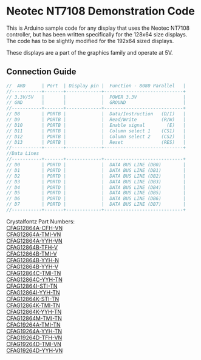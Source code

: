 # Neotec NT7108 Demonstration Code
This is Arduino sample code for any display that uses the Neotec NT7108 controller, but has been written specifically for the 128x64 size displays. The code has to be slightly modified for the 192x64 sized displays.

These displays are a part of the graphics family and operate at 5V.

## Connection Guide
```c++
//  ARD      | Port  | Display pin |  Function - 8080 Parallel   |
//-----------+-------+-------------+-----------------------------+
// 3.3V/5V   |       |             |  POWER 3.3V                 |
// GND       |       |             |  GROUND                     |
//-----------+-------+-------------+-----------------------------+
// D8        | PORTB |             |  Data/Instruction   (D/I)   |
// D9        | PORTB |             |  Read/Write		 (R/W)   |
// D10       | PORTB |             |  Enable signal	       (E)   |
// D11       | PORTB |             |  Column select 1	 (CS1)   |
// D12       | PORTB |             |  Column select 2	 (CS2)   |
// D13       | PORTB |             |  Reset			     (RES)   |
//-----------+-------+-------------+-----------------------------+
//Data Lines
//-----------+-------+-------------+-----------------------------+
// D0        | PORTD |             |  DATA BUS LINE (DB0)        |
// D1        | PORTD |             |  DATA BUS LINE (DB1)        |
// D2        | PORTD |             |  DATA BUS LINE (DB2)        |
// D3        | PORTD |             |  DATA BUS LINE (DB3)        |
// D4        | PORTD |             |  DATA BUS LINE (DB4)        |
// D5        | PORTD |             |  DATA BUS LINE (DB5)        |
// D6        | PORTD |             |  DATA BUS LINE (DB6)        |
// D7        | PORTD |             |  DATA BUS LINE (DB7)        |
//-----------+-------+-------------+-----------------------------+
```


Crystalfontz Part Numbers:\
[CFAG12864A-CFH-VN](https://www.crystalfontz.com/products/CFAG12864A-CFH-VN)\
[CFAG12864A-TMI-VN](https://www.crystalfontz.com/products/CFAG12864A-TMI-VN)\
[CFAG12864A-YYH-VN](https://www.crystalfontz.com/products/CFAG12864A-YYH-VN)\
[CFAG12864B-TFH-V](https://www.crystalfontz.com/products/CFAG12864B-TFH-V)\
[CFAG12864B-TMI-V](https://www.crystalfontz.com/products/CFAG12864B-TMI-V)\
[CFAG12864B-YYH-N](https://www.crystalfontz.com/products/CFAG12864B-YYH-N)\
[CFAG12864B-YYH-V](https://www.crystalfontz.com/products/CFAG12864B-YYH-V)\
[CFAG12864C-TMI-TN](https://www.crystalfontz.com/products/CFAG12864C-TMI-TN)\
[CFAG12864C-YYH-TN](https://www.crystalfontz.com/products/CFAG12864C-YYH-TN)\
[CFAG12864I-STI-TN](https://www.crystalfontz.com/products/CFAG12864I-STI-TN)\
[CFAG12864I-YYH-TN](https://www.crystalfontz.com/products/CFAG12864I-YYH-TN)\
[CFAG12864K-STI-TN](https://www.crystalfontz.com/products/CFAG12864K-STI-TN)\
[CFAG12864K-TMI-TN](https://www.crystalfontz.com/products/CFAG12864K-TMI-TN)\
[CFAG12864K-YYH-TN](https://www.crystalfontz.com/products/CFAG12864K-YYH-TN)\
[CFAG12864M-TMI-TN](https://www.crystalfontz.com/products/CFAG12864M-TMI-TN)\
[CFAG19264A-TMI-TN](https://www.crystalfontz.com/products/CFAG19264A-TMI-TN)\
[CFAG19264A-YYH-TN](https://www.crystalfontz.com/products/CFAG19264A-YYH-TN)\
[CFAG19264D-TFH-VN](https://www.crystalfontz.com/products/CFAG19264D-TFH-VN)\
[CFAG19264D-TMI-VN](https://www.crystalfontz.com/products/CFAG19264D-TMI-VN)\
[CFAG19264D-YYH-VN](https://www.crystalfontz.com/products/CFAG19264D-YYH-VN)